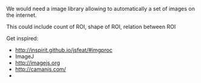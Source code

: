 We would need a image library allowing to automatically a set of images on the internet.

This could include count of ROI, shape of ROI, relation between ROI

Get inspired:

* http://inspirit.github.io/jsfeat/#imgproc
* ImageJ
* http://imagejs.org
* http://camanjs.com/
* 




